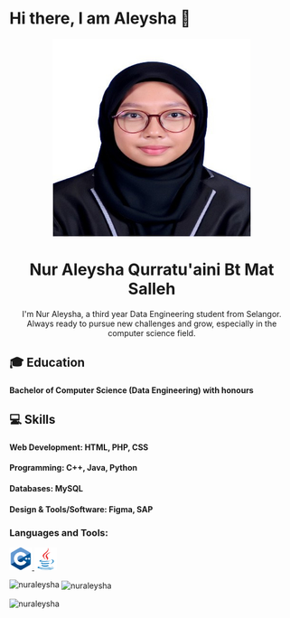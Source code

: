 # Hi there, I am Aleysha 👋

<p align="center">
<div align="center">
  <img src="GAMBAR KAD MATRIK UTM.jpeg" alt="alie" width="350px" height="350px">
</div>
</p>

<h1 align="center">Nur Aleysha Qurratu'aini Bt Mat Salleh</h1>

<p align ="center">I'm Nur Aleysha, a third year Data Engineering student from Selangor. Always ready to pursue new
challenges and grow, especially in the computer science field.</p>

## 🎓 Education

#### Bachelor of Computer Science (Data Engineering) with honours

## 💻 Skills

#### Web Development: HTML, PHP, CSS

#### Programming: C++, Java, Python

#### Databases: MySQL

#### Design & Tools/Software: Figma, SAP


<h3 align="left">Languages and Tools:</h3>
<p align="left"> <a href="https://www.w3schools.com/cpp/" target="_blank" rel="noreferrer"> <img src="https://raw.githubusercontent.com/devicons/devicon/master/icons/cplusplus/cplusplus-original.svg" alt="cplusplus" width="40" height="40"/> </a> <a href="https://www.java.com" target="_blank" rel="noreferrer"> <img src="https://raw.githubusercontent.com/devicons/devicon/master/icons/java/java-original.svg" alt="java" width="40" height="40"/> </a> </p>

<p><img align="left" src="https://github-readme-stats.vercel.app/api/top-langs?username=nuraleysha&show_icons=true&locale=en&layout=compact" alt="nuraleysha" /></p>

<p>&nbsp;<img align="center" src="https://github-readme-stats.vercel.app/api?username=nuraleysha&show_icons=true&locale=en" alt="nuraleysha" /></p>

<p><img align="center" src="https://github-readme-streak-stats.herokuapp.com/?user=nuraleysha&" alt="nuraleysha" /></p>

